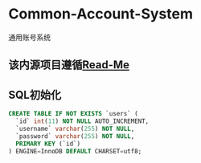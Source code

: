 # Common-Account-System
通用账号系统

## 该内源项目遵循[Read-Me](https://github.com/WZH-Team/Read-Me)

## SQL初始化
``` sql
CREATE TABLE IF NOT EXISTS `users` (
  `id` int(11) NOT NULL AUTO_INCREMENT,
  `username` varchar(255) NOT NULL,
  `password` varchar(255) NOT NULL,
  PRIMARY KEY (`id`)
) ENGINE=InnoDB DEFAULT CHARSET=utf8;
```